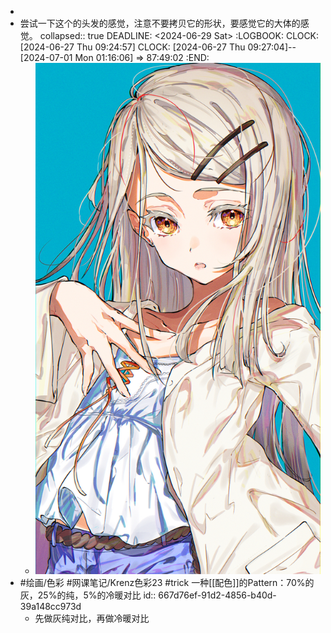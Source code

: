 -
- 尝试一下这个的头发的感觉，注意不要拷贝它的形状，要感觉它的大体的感觉。
  collapsed:: true
  DEADLINE: <2024-06-29 Sat>
  :LOGBOOK:
  CLOCK: [2024-06-27 Thu 09:24:57]
  CLOCK: [2024-06-27 Thu 09:27:04]--[2024-07-01 Mon 01:16:06] =>  87:49:02
  :END:
	- ![1719451243308.png](../assets/1719451243308_1719453703024_0.png)
- #绘画/色彩 #网课笔记/Krenz色彩23 #trick 一种[[配色]]的Pattern：70%的灰，25%的纯，5%的冷暖对比
  id:: 667d76ef-91d2-4856-b40d-39a148cc973d
	- 先做灰纯对比，再做冷暖对比